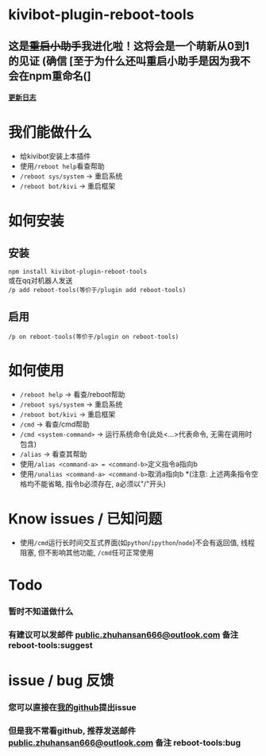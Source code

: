 # kivibot-plugin-reboot-tools
## 这是<del>重启小助手</del>我进化啦！这将会是一个萌新从0到1的见证 (确信 \[至于为什么还叫重启小助手是因为我不会在npm重命名(]
#### [更新日志](updatelog.md)


# 我们能做什么
* 给kivibot安装上本插件
* 使用`/reboot help`看查帮助
* `/reboot sys/system`  ->  重启系统
* `/reboot bot/kivi`  ->  重启框架

# 如何安装
## 安装
``npm install kivibot-plugin-reboot-tools`` <br>
或在qq对机器人发送 <br>
``/p add reboot-tools(等价于/plugin add reboot-tools)``

## 启用
``/p on reboot-tools(等价于/plugin on reboot-tools)``


# 如何使用
* `/reboot help`  ->  看查/reboot帮助
* `/reboot sys/system`  ->  重启系统
* `/reboot bot/kivi`  ->  重启框架
* `/cmd`  ->  看查/cmd帮助
* `/cmd <system-command>`  ->  运行系统命令(此处<...>代表命令, 无需在调用时包含)
* `/alias`  ->  看查其帮助
* 使用`/alias <command-a> = <command-b>`定义指令a指向b
* 使用`/unalias <command-a> <command-b>`取消a指向b
*(注意: 上述两条指令空格均不能省略, 指令b必须存在, a必须以"/"开头)


# Know issues / 已知问题
* 使用`/cmd`运行长时间交互式界面(如`python`/`ipython`/`node`)不会有返回值, 线程阻塞, 但不影响其他功能, `/cmd`任可正常使用

# Todo
<!-- ## 内部
## 外部 -->
### 暂时不知道做什么
### 有建议可以发邮件 public.zhuhansan666@outlook.com 备注 reboot-tools:suggest


# issue / bug 反馈
### 您可以直接在[我的github](https://github.com/zhuhansan666/kivibot-plugin-reboot-tools)提出issue
### 但是我不常看github, 推荐发送邮件 public.zhuhansan666@outlook.com 备注 reboot-tools:bug
